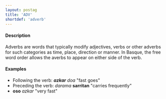 ```yaml
---
layout: postag
title: 'ADV'
shortdef: 'adverb'
---
```


#### Description
Adverbs are words that typically modify adjectives, verbs or other adverbs for such categories as time, place, direction or manner. In Basque, the free word order allows the averbs to appear on either side of the verb.

#### Examples

* Following the verb: <b>_azkar_</b> _doa_  "fast goes"   
* Preceding the verb:  _darama_ <b>sarritan</b>  "carries frequently"
* <b>oso</b> _azkar_  "very fast"
<!-- Interlanguage links updated Po 11. listopadu 2024, 20:09:19 CET -->
